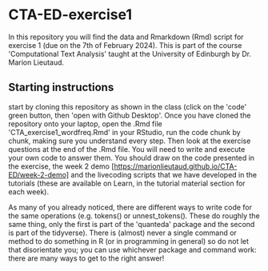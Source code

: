 # CTA-ED-exercise1
In this repository you will find the data and Rmarkdown (Rmd) script for exercise 1 (due on the 7th of February 2024). This is part of the course 'Computational Text Analysis' taught at the University of Edinburgh by Dr. Marion Lieutaud.

## Starting instructions
start by cloning this repository as shown in the class (click on the 'code' green button, then 'open with Github Desktop'. Once you have cloned the repository onto your laptop, open the .Rmd file 'CTA_exercise1_wordfreq.Rmd' in your RStudio, run the code chunk by chunk, making sure you understand every step. Then look at the exercise questions at the end of the .Rmd file. You will need to write and execute your own code to answer them. You should draw on the code presented in the exercise, the week 2 demo [https://marionlieutaud.github.io/CTA-ED/week-2-demo] and the livecoding scripts that we have developed in the tutorials (these are available on Learn, in the tutorial material section for each week). 

As many of you already noticed, there are different ways to write code for the same operations (e.g. tokens() or unnest_tokens(). These do roughly the same thing, only the first is part of the 'quanteda' package and the second is part of the tidyverse). There is (almost) never a single command or method to do something in R (or in programming in general) so do not let that disorientate you; you can use whichever package and command work: there are many ways to get to the right answer!
